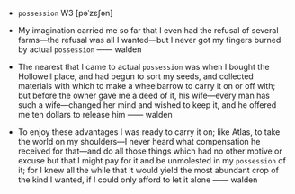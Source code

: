 - `possession` W3 [pəˈzɛʃən]



- My imagination carried me so far that I even had the refusal of several farms﻿—the refusal was all I wanted﻿—but I never got my fingers burned by actual `possession` —— walden

-  The nearest that I came to actual `possession` was when I bought the Hollowell place, and had begun to sort my seeds, and collected materials with which to make a wheelbarrow to carry it on or off with; but before the owner gave me a deed of it, his wife﻿—every man has such a wife﻿—changed her mind and wished to keep it, and he offered me ten dollars to release him —— walden

-  To enjoy these advantages I was ready to carry it on; like Atlas, to take the world on my shoulders﻿—I never heard what compensation he received for that﻿—and do all those things which had no other motive or excuse but that I might pay for it and be unmolested in my `possession` of it; for I knew all the while that it would yield the most abundant crop of the kind I wanted, if I could only afford to let it alone —— walden